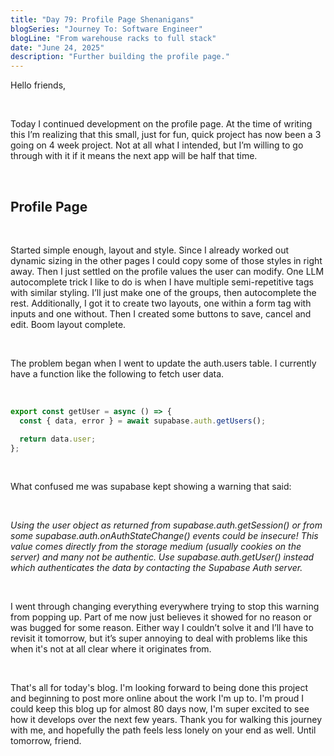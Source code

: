 ```yaml
---
title: "Day 79: Profile Page Shenanigans"
blogSeries: "Journey To: Software Engineer"
blogLine: "From warehouse racks to full stack"
date: "June 24, 2025"
description: "Further building the profile page."
---
```


Hello friends,

<br>

Today I continued development on the profile page. At the time of writing this I’m realizing that this small, just for fun, quick project has now been a 3 going on 4 week project. Not at all what I intended, but I’m willing to go through with it if it means the next app will be half that time.

<br>

## Profile Page

<br>

Started simple enough, layout and style. Since I already worked out dynamic sizing in the other pages I could copy some of those styles in right away. Then I just settled on the profile values the user can modify. One LLM autocomplete trick I like to do is when I have multiple semi-repetitive tags with similar styling. I’ll just make one of the groups, then autocomplete the rest. Additionally, I got it to create two layouts, one within a form tag with inputs and one without. Then I created some buttons to save, cancel and edit. Boom layout complete.

<br>

The problem began when I went to update the auth.users table. I currently have a function like the following to fetch user data.

<br>

```ts
export const getUser = async () => {
  const { data, error } = await supabase.auth.getUsers();

  return data.user;
};
```

<br>

What confused me was supabase kept showing a warning that said:

<br>

_Using the user object as returned from supabase.auth.getSession() or from some supabase.auth.onAuthStateChange() events could be insecure! This value comes directly from the storage medium (usually cookies on the server) and many not be authentic. Use supabase.auth.getUser() instead which authenticates the data by contacting the Supabase Auth server._

<br>

I went through changing everything everywhere trying to stop this warning from popping up. Part of me now just believes it showed for no reason or was bugged for some reason. Either way I couldn’t solve it and I’ll have to revisit it tomorrow, but it’s super annoying to deal with problems like this when it's not at all clear where it originates from.

<br>

That's all for today's blog. I'm looking forward to being done this project and beginning to post more online about the work I'm up to. I'm proud I could keep this blog up for almost 80 days now, I'm super excited to see how it develops over the next few years. Thank you for walking this journey with me, and hopefully the path feels less lonely on your end as well. Until tomorrow, friend.
